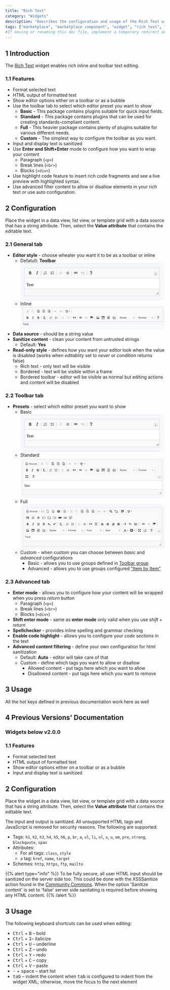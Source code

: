 ```yaml
---
title: "Rich Text"
category: "Widgets"
description: "Describes the configuration and usage of the Rich Text widget, which is available in the Mendix Marketplace."
tags: ["marketplace", "marketplace component", "widget", "rich text", "platform support"]
#If moving or renaming this doc file, implement a temporary redirect and let the respective team know they should update the URL in the product. See Mapping to Products for more details.
---
```


## 1 Introduction

The [Rich Text](https://marketplace.mendix.com/link/component/74889/) widget enables rich inline and toolbar text editing.

### 1.1 Features

* Format selected text
* HTML output of formatted text
* Show editor options either on a toolbar or as a bubble
* Use the toolbar tab to select which editor preset you want to show
	* **Basic** - This package contains plugins suitable for quick input fields.
	* **Standard** - This package contains plugins that can be used for creating standards-compliant content.
	* **Full** - This heavier package contains plenty of plugins suitable for various different needs.
	* **Custom** - The simplest way to configure the toolbar as you want.
* Input and display text is sanitized
* Use **Enter and Shift+Enter** mode to configure how you want to wrap your content
	* Paragraph (`<p>`)
	* Break lines (`<br>`)
	* Blocks (`<div>`)
* Use highlight code feature to insert rich code fragments and see a live preview with highlighted syntax.
* Use advanced filter content to allow or disallow elements in your rich text or use auto configuration.

## 2 Configuration

Place the widget in a data view, list view, or template grid with a data source that has a string attribute. Then, select the **Value attribute** that contains the editable text.

### 2.1 General tab

* **Editor style** - choose wheater you want it to be as a toolbar or inline
	* Defatult: **Toolbar**
	![Example of toolbar](attachments/ckeditor/basic_toolbar.png)
	* Inline
	![Example of toolbar](attachments/ckeditor/inline_toolbar.png)
* **Data source** - should be a string value
* **Sanitize content** - clean your content from untrusted strings
	* Default: **Yes**
* **Read-only style** - defines how you want your editor look when the value is disabled (works when *editablity* set to *never* or *condition* returns false)
	* Rich text - only text will be visible
	* Bordered - text will be visible within a frame
	* Bordered toolbar - editor will be visible as normal but editing actions and content will be disabled

### 2.2 Toolbar tab

* **Presets** - select which editor preset you want to show
	* Basic
	![Example of toolbar](attachments/ckeditor/basic_toolbar.png)
	* Standard
	![Example of toolbar](attachments/ckeditor/standard_toolbar.png)
	* Full
	![Example of toolbar](attachments/ckeditor/full_toolbar.png)
	* Custom - when custom you can choose between *basic* and *advanced* configurations
		* Basic - allows you to use groups defined in [Toolbar group](https://ckeditor.com/docs/ckeditor4/latest/features/toolbarconcepts.html#toolbar-groups-configuration)
		* Advanced - allows you to use groups configured ["Item by Item"](https://ckeditor.com/docs/ckeditor4/latest/features/toolbarconcepts.html#item-by-item-configuration)

### 2.3 Advanced tab

* **Enter mode** - allows you to configure how your content will be wrapped when you press *return* button
	* Paragraph (`<p>`)
	* Break lines (`<br>`)
	* Blocks (`<div>`)
* **Shift enter mode** - same as **enter mode** only valid when you use *shift* + *return*
* **Spellchecker** - provides inline spelling and grammar checking
* **Enable code highlight** - allows you to configure your *code sections* in the text
* **Advanced content filtering** - define your own configuration for html sanitization
	* Default: **Auto** - editor will take care of that
	* Custom - define which tags you want to allow or disallow
		* Allowed content - put tags here which you want to allow
		* Disallowed content - put tags here which you want to remove

## 3 Usage

All the hot keys defined in previous documentation work here as well

## 4 Previous Versions' Documentation

### Widgets below v2.0.0

### 1.1 Features

* Format selected text
* HTML output of formatted text
* Show editor options either on a toolbar or as a bubble
* Input and display text is sanitized

## 2 Configuration

Place the widget in a data view, list view, or template grid with a data source that has a string attribute. Then, select the **Value attribute** that contains the editable text.

The input and output is sanitized. All unsupported HTML tags and JavaScript is removed for security reasons. The following are supported:

* Tags: `h1`, `h2`, `h3`, `h4`, `h5`, `h6`, `p`, `br`, `a`, `ul`, `li`, `ol`, `s`, `u`, `em`, `pre`, `strong`, `blockquote`, `span`
* Attributes:
	* For all tags: `class`, `style`
	* `a` tag: `href`, `name`, `target`
* Schemes: `http`, `https`, `ftp`, `mailto`

{{% alert type="info" %}}
To be fully secure, all user HTML input should be sanitized on the server side too. This could be done with the XSSSanitize action found in the [Community Commons](/appstore/modules/community-commons-function-library). When the option 'Sanitize content' is set to 'false' server side sanitating is required before showing any HTML content.
{{% /alert %}}

## 3 Usage

The following keyboard shortcuts can be used when editing:

* <kbd>Ctrl</kbd> + <kbd>B</kbd> – bold
* <kbd>Ctrl</kbd> + <kbd>I</kbd>– italicize
* <kbd>Ctrl</kbd> + <kbd>U</kbd> – underline
* <kbd>Ctrl</kbd> + <kbd>Z</kbd> – undo
* <kbd>Ctrl</kbd> + <kbd>Y</kbd> – redo
* <kbd>Ctrl</kbd> + <kbd>C</kbd> – copy
* <kbd>Ctrl</kbd> + <kbd>V</kbd> – paste
* <kbd>-</kbd> + <kbd>space</kbd> – start list
* <kbd>tab</kbd> – indent the content when <kbd>tab</kbd> is configured to indent from the widget XML; otherwise, move the focus to the next element
